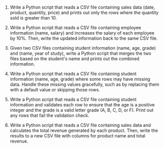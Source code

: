 1. Write a Python script that reads a CSV file containing sales data 
(date, product, quantity, price) and prints out only the rows where the
quantity sold is greater than 10.

2. Write a Python script that reads a CSV file containing employee information
(name, salary) and increases the salary
of each employee by 10%. Then, write the updated information back to the 
same CSV file.

3. Given two CSV files containing student information (name, age, grade) 
and (name, year of study), write a Python script that merges the two files based 
on the student's name and prints out the combined information.

4. Write a Python script that reads a CSV file containing student information 
(name, age, grade) where some rows may have missing data. Handle these 
missing values gracefully, such as by replacing them with a default 
value or skipping those rows.

5. Write a Python script that reads a CSV file containing student information 
and validates each row to ensure that the age is a positive integer and 
the grade is a valid letter grade (A, B, C, D, or F). Print out any rows
that fail the validation check.

6. Write a Python script that reads a CSV file containing sales data 
and calculates the total revenue generated by each product. 
Then, write the results to a new CSV file with columns for 
product name and total revenue.
